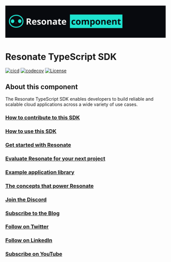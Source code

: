 ![resonate component banner](/assets/resonate-component.png)

# Resonate TypeScript SDK

[![cicd](https://github.com/resonatehq/resonate-sdk-ts/actions/workflows/cicd.yaml/badge.svg)](https://github.com/resonatehq/resonate-sdk-ts/actions/workflows/cicd.yaml)
[![codecov](https://codecov.io/gh/resonatehq/resonate-sdk-ts/branch/main/graph/badge.svg)](https://codecov.io/gh/resonatehq/resonate-sdk-ts)
[![License](https://img.shields.io/badge/License-Apache_2.0-blue.svg)](https://opensource.org/licenses/Apache-2.0)

## About this component

The Resonate TypeScript SDK enables developers to build reliable and scalable cloud applications across a wide variety of use cases.

### [How to contribute to this SDK](./CONTRIBUTING.md)

### [How to use this SDK](https://docs.resonatehq.io/develop/typescript)

### [Get started with Resonate](https://docs.resonatehq.io/get-started/)

### [Evaluate Resonate for your next project](https://docs.resonatehq.io/evaluate/)

### [Example application library](https://github.com/resonatehq-examples)

### [The concepts that power Resonate](https://www.distributed-async-await.io/)

### [Join the Discord](https://resonatehq.io/discord)

### [Subscribe to the Blog](https://journal.resonatehq.io/subscribe)

### [Follow on Twitter](https://twitter.com/resonatehqio)

### [Follow on LinkedIn](https://www.linkedin.com/company/resonatehqio)

### [Subscribe on YouTube](https://www.youtube.com/@resonatehqio)
